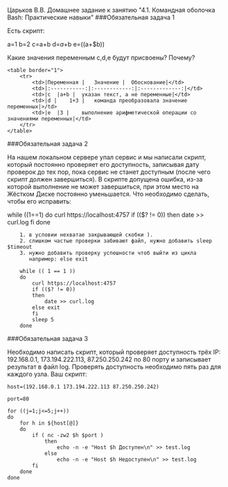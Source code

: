 Царьков В.В.
Домашнее задание к занятию "4.1. Командная оболочка Bash: Практические навыки"
###Обязательная задача 1

Есть скрипт:

a=1
b=2
c=a+b
d=$a+$b
e=$(($a+$b))

Какие значения переменным c,d,e будут присвоены? Почему?
```
<table border="1">
	<tr>
		<td>|Переменная |	Значение |	Обоснование|</td>
		<td>|:-----------:|:------------:|:-------------:|</td>
		<td>|c 	|a+b |	указан текст, а не переменные|</td>
		<td>|d |	1+3 |	команда преобразовала значение переменных|>/td>
		<td>|e 	|3 |	выполнение арифметической операции со значениями переменных|</td>
	</tr>
</table>
```

###Обязательная задача 2

На нашем локальном сервере упал сервис и мы написали скрипт, который постоянно проверяет его доступность, записывая дату проверок до тех пор, пока сервис не станет доступным (после чего скрипт должен завершиться). В скрипте допущена ошибка, из-за которой выполнение не может завершиться, при этом место на Жёстком Диске постоянно уменьшается. Что необходимо сделать, чтобы его исправить:

while ((1==1)
do
	curl https://localhost:4757
	if (($? != 0))
	then
		date >> curl.log
	fi
done
```
    1. в условии нехватае закрывающей скобки ).
    2. слишком частые проверки забивают файл, нужно добавить sleep $timeout
    3. нужно добавить проверку успешности чтоб выйти из цикла
       например: else exit
```	
```
    while (( 1 == 1 ))
    do
        curl https://localhost:4757
        if (($? != 0))
        then
            date >> curl.log
        else exit
        fi
        sleep 5
    done

```

###Обязательная задача 3

Необходимо написать скрипт, который проверяет доступность трёх IP: 192.168.0.1, 173.194.222.113, 87.250.250.242 по 80 порту и записывает результат в файл log. Проверять доступность необходимо пять раз для каждого узла.
Ваш скрипт:

```
host=(192.168.0.1 173.194.222.113 87.250.250.242)

port=80

for ((j=1;j<=5;j++))
do
    for h in ${host[@]}
    do
        if ( nc -zw2 $h $port )
            then
                echo -n -e "Host $h Доступен\n" >> test.log
            else
                echo -n -e "Host $h Недоступен\n" >> test.log
        fi
    done
done
```
